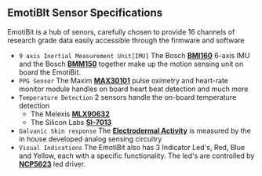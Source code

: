 ## EmotiBIt Sensor Specifications
EmotiBit is a hub of senors, carefully chosen to provide 16 channels of research grade data easily accessible through
the firmware and software
- `9 axis Inertial Measurement Unit[IMU]` The Bosch [**BMI160**](BMI160.md) 6-axis IMU and the Bosch [**BMM150**](./BMM150.md) 
together make up the motion sensing unit on board the EmotiBit.
- `PPG Sensor` The Maxim [**MAX30101**](./MAX30101.md) pulse oximetry and heart-rate monitor module handles on board heart beat
detection and much more
- `Temperature Detection` 2 sensors handle the on-board temperature detection 
  - The Melexis [**MLX90632**](./MLX90632.md) 
  - The Silicon Labs [**SI-7013**](./SI7013.md)
- `Galvanic Skin response` The [**Electrodermal Activity**](./GSR.md) is measured by the in house developed analog sensing circuitry
- `Visual Indications` The EmotiBit also has 3 Indicator Led's, Red, Blue and Yellow, each with a specific functionality. 
The led's are controlled by [**NCP5623**](./NCP5623.md) led driver. 